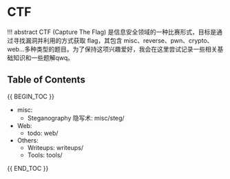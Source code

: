 # CTF 

!!! abstract
    CTF (Capture The Flag) 是信息安全领域的一种比赛形式，目标是通过寻找漏洞并利用的方式获取 flag，其包含 misc、reverse、pwn、crypto、web...多种类型的题目。为了保持这项兴趣爱好，我会在这里尝试记录一些相关基础知识和一些题解qwq。

## Table of Contents

{{ BEGIN_TOC }}

- misc:
  - Steganography 隐写术: misc/steg/
- Web:
  - todo: web/
- Others: 
  - Writeups: writeups/
  - Tools: tools/

{{ END_TOC }}